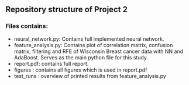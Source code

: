 ## Repository structure of Project 2

### Files contains:
* neural_network.py: Contains full implemented neural network. 
* feature_analysis.py: Contains plot of correlation matrix, confusion matrix, filtering and RFE of Wisconsin Breast cancer data with NN and AdaBoost. Serves as the main python file for this study.
* report.pdf: contains full report.
* figures : contains all figures which is used in report.pdf
* test_runs : overview of printed results from feature_analysis.py
